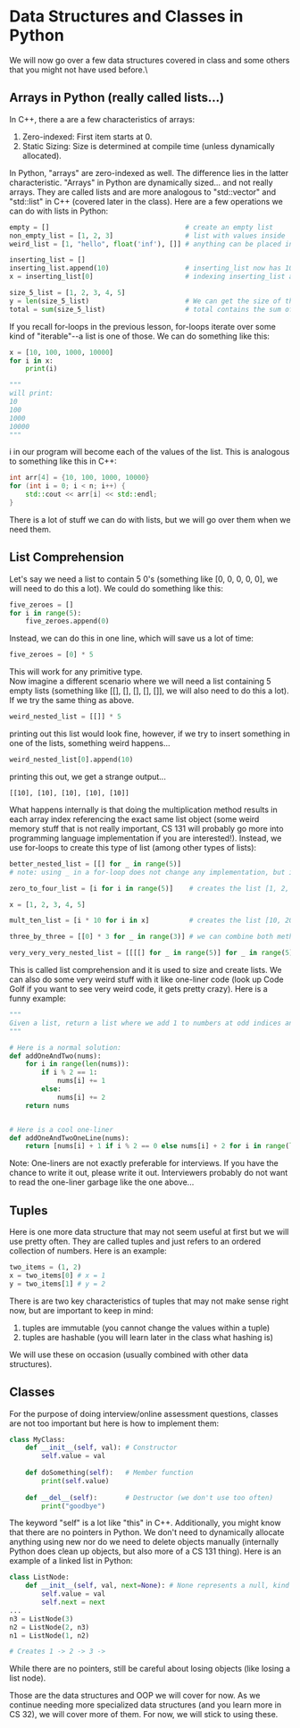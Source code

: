 # Data Structures and Classes in Python
We will now go over a few data structures covered in class and some others that you might not have used before.\

## Arrays in Python (really called lists...)
In C++, there a are a few characteristics of arrays:
1. Zero-indexed: First item starts at 0.
2. Static Sizing: Size is determined at compile time (unless dynamically allocated).

In Python, "arrays" are zero-indexed as well. The difference lies in the latter characteristic. "Arrays" in Python are dynamically sized... and not really arrays. They are called lists and are more analogous to "std::vector" and "std::list" in C++ (covered later in the class). Here are a few operations we can do with lists in Python:

```python
empty = []                                  # create an empty list
non_empty_list = [1, 2, 3]                  # list with values inside
weird_list = [1, "hello", float('inf'), []] # anything can be placed in a list, even more lists! (try not to put objects of different types in the same list, however)

inserting_list = []
inserting_list.append(10)                   # inserting_list now has 10 in it (looks like [10])
x = inserting_list[0]                       # indexing inserting_list at index 0, x is now 10!

size_5_list = [1, 2, 3, 4, 5]
y = len(size_5_list)                        # We can get the size of the list (something you can't really do in C++ arrays)
total = sum(size_5_list)                    # total contains the sum of the list (15)
```

If you recall for-loops in the previous lesson, for-loops iterate over some kind of "iterable"--a list is one of those. We can do something like this:
```python
x = [10, 100, 1000, 10000]
for i in x:
    print(i)

"""
will print:
10
100
1000
10000
"""
```
i in our program will become each of the values of the list. This is analogous to something like this in C++:
```cpp
int arr[4] = {10, 100, 1000, 10000}
for (int i = 0; i < n; i++) {
    std::cout << arr[i] << std::endl;
}
```

There is a lot of stuff we can do with lists, but we will go over them when we need them.

## List Comprehension
Let's say we need a list to contain 5 0's (something like [0, 0, 0, 0, 0], we will need to do this a lot). We could do something like this:

```python
five_zeroes = []
for i in range(5):
    five_zeroes.append(0)
```

Instead, we can do this in one line, which will save us a lot of time:

```python
five_zeroes = [0] * 5
```

This will work for any primitive type.\
Now imagine a different scenario where we will need a list containing 5 empty lists (something like [[], [], [], [], []], we will also need to do this a lot). If we try the same thing as above.

```python
weird_nested_list = [[]] * 5
```

printing out this list would look fine, however, if we try to insert something in one of the lists, something weird happens...

```python
weird_nested_list[0].append(10)
```

printing this out, we get a strange output...

```
[[10], [10], [10], [10], [10]]
```

What happens internally is that doing the multiplication method results in each array index referencing the exact same list object (some weird memory stuff that is not really important, CS 131 will probably go more into programming language implementation if you are interested!). Instead, we use for-loops to create this type of list (among other types of lists):

```python
better_nested_list = [[] for _ in range(5)]
# note: using _ in a for-loop does not change any implementation, but it is a common practice if we just want to loop something and not care about the actual values 0-4

zero_to_four_list = [i for i in range(5)]    # creates the list [1, 2, 3, 4]

x = [1, 2, 3, 4, 5]

mult_ten_list = [i * 10 for i in x]          # creates the list [10, 20, 30, 40, 50]

three_by_three = [[0] * 3 for _ in range(3)] # we can combine both methods to create a 3x3 matrix of zeroes (very useful)

very_very_very_nested_list = [[[[] for _ in range(5)] for _ in range(5)] for _ in zero_to_five_listrange(5)] # creates a 3D list (very unlikely to actually use something like this)
```

This is called list comprehension and it is used to size and create lists. We can also do some very weird stuff with it like one-liner code (look up Code Golf if you want to see very weird code, it gets pretty crazy). Here is a funny example:

```python
"""
Given a list, return a list where we add 1 to numbers at odd indices and 2 to numbers at even indices.
"""

# Here is a normal solution:
def addOneAndTwo(nums):
    for i in range(len(nums)):
        if i % 2 == 1:
            nums[i] += 1
        else:
            nums[i] += 2
    return nums


# Here is a cool one-liner
def addOneAndTwoOneLine(nums):
    return [nums[i] + 1 if i % 2 == 0 else nums[i] + 2 for i in range(len(nums))]
```

Note: One-liners are not exactly preferable for interviews. If you have the chance to write it out, please write it out. Interviewers probably do not want to read the one-liner garbage like the one above...

## Tuples
Here is one more data structure that may not seem useful at first but we will use pretty often. They are called tuples and just refers to an ordered collection of numbers. Here is an example:

```python
two_items = (1, 2)
x = two_items[0] # x = 1
y = two_items[1] # y = 2
```

There is are two key characteristics of tuples that may not make sense right now, but are important to keep in mind:
1. tuples are immutable (you cannot change the values within a tuple)
2. tuples are hashable (you will learn later in the class what hashing is)

We will use these on occasion (usually combined with other data structures).

## Classes
For the purpose of doing interview/online assessment questions, classes are not too important but here is how to implement them:

```python
class MyClass:
    def __init__(self, val): # Constructor
        self.value = val
    
    def doSomething(self):   # Member function
        print(self.value)
    
    def __del__(self):       # Destructor (we don't use too often)
        print("goodbye")
```

The keyword "self" is a lot like "this" in C++. Additionally, you might know that there are no pointers in Python. We don't need to dynamically allocate anything using new nor do we need to delete objects manually (internally Python does clean up objects, but also more of a CS 131 thing). Here is an example of a linked list in Python:

```python
class ListNode:
    def __init__(self, val, next=None): # None represents a null, kind of like nullptr
        self.value = val
        self.next = next
...
n3 = ListNode(3)
n2 = ListNode(2, n3)
n1 = ListNode(1, n2)

# Creates 1 -> 2 -> 3 ->
```

While there are no pointers, still be careful about losing objects (like losing a list node).

Those are the data structures and OOP we will cover for now. As we continue needing more specialized data structures (and you learn more in CS 32), we will cover more of them. For now, we will stick to using these.





